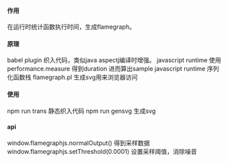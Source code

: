 #### 作用
在运行时统计函数执行时间，生成flamegraph。

#### 原理
babel plugin 织入代码，类似java aspectj编译时增强。
javascript runtime 使用 performance.measure 得到duration 进而算出sample
javascript runtime 序列化函数栈
flamegraph.pl 生成svg用来浏览器访问

#### 使用
npm run trans  静态织入代码
npm run gensvg 生成svg

####  api
window.flamegraphjs.normalOutput() 得到采样数据
window.flamegraphjs.setThreshold(0.0001) 设置采样阈值，消除噪音
